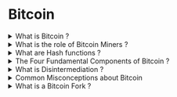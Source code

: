 # Bitcoin


<details>
<summary> What is Bitcoin ? </summary>
<br/>

Bitcoin is a decentralized digital currency and blockchain is a technology that underlies Bitcoin which enables the transfer of a digital asset securely over the Internet. 
  
---
</details>

<details>
<summary> What is the role of Bitcoin Miners  ? </summary>
<br/>

A group of people are called miners, who process and confirm bitcoin transactions using powerful bitcoin mining computers which solve cryptography math problems because of which they are rewarded in Bitcoin.

Their key role is to build the blockchain of records that forms the Bitcoin ledger.
  
---
</details>

<details>
<summary> What are Hash functions  ? </summary>
<br/>

A hash function is any function that can be used to map data of arbitrary size to fixed-size values. The values returned by a hash function are called hash values, hash codes, digests, or simply hashes. The values are usually used to index a fixed-size table called a hash table.
A function that converts a given big phone number to a small practical integer value. The mapped integer value is used as an index in the hash table. In simple terms, a hash function maps a big number or string to a small integer that can be used as the index in the hash table. 

Blocks in a Blockchain are linked to each other through the process of cryptographic hashing. Each block is cryptographically hashed and includes the hash from the previous block as part of the hash, this makes it very easy to see if anyone has tampered with any block as changing the value of a hash for a block will automatically "break the chain" and make all the blocks after that block invalid.
  
---
</details>

<details>
<summary> The Four Fundamental Components of Bitcoin  ? </summary>
<br/>

* Software
* Cryptography
* Hardware
* Miners (Gaming Theory)
 
* Bitcoin software creates the task and than give to the miners to solve it!
* This task or challenge will take approximately 10 minutes to be completed!
* Every single miner starts to find that Nonce which will validate the hash of block
* At a moment One of the miner with higher speed and great hardware specs will win the match but the match will go till 10 minutes.
* No one is loser!
* All the community will start verifying that block which is mined by the winner.
* It will end up by being the new block that will be added to blockchain.
* This is both competition and co-opetition .
* Winner will be paid by 12.5 Btc and that's how new bitcoin is created!
  
![image](https://user-images.githubusercontent.com/11299574/142675891-c2b4dcd3-bec8-4b80-b962-3647f97fd799.png)

  
---
</details>

<details>
<summary> What is Disintermediation ? </summary>
<br/>

Disintermediation is the process of reducing or eliminating intermediaries (i.e.. "middle-men") between parties in a transaction. The fact that Bitcoin enables the exchange of value between two parties directly over the Internet without requiring the services of a bank or some other institution is an example of disintermediation.
  
---
</details>

<details>
<summary> Common Misconceptions about Bitcoin </summary>
<br/>

#1: Bitcoin is used only for speculation.
#2: Bitcoin wastes energy. 
#3: Bitcoin is too volatile to be a store of value. 
#4: Governments will kill Bitcoin. 
#5: Other cryptocurrencies are dilutive to Bitcoin.  

---
</details>

<details>
<summary> What is a Bitcoin Fork ? </summary>
<br/>

Bitcoin forks are defined variantly as changes in the protocol of the bitcoin network or as the situations that occur "when two or more blocks have the same block height". A fork influences the validity of the rules. ... Forks require consensus to be resolved or else a permanent split emerges.

---
</details>
